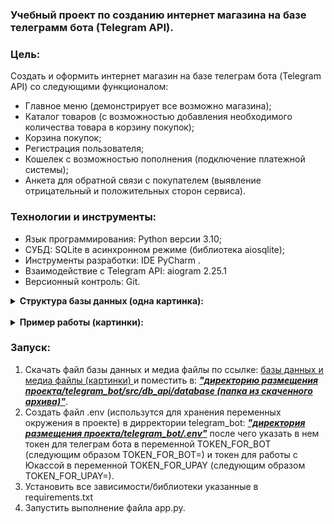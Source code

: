 ### Учебный проект по созданию интернет магазина на базе телеграмм бота (Telegram API).

### Цель:
Создать и оформить интернет магазин на базе телеграм бота (Telegram API) со следующими функционалом:
- Главное меню (демонстрирует все возможно магазина);
- Каталог товаров (с возможностью добавления необходимого количества товара в корзину покупок);
- Корзина покупок;
- Регистрация пользователя;
- Кошелек с возможностью пополнения (подключение платежной системы);
- Анкета для обратной связи с покупателем (выявление отрицательный и положительных сторон сервиса).

### Технологии и инструменты:
- Язык программирования: Python версии 3.10; 
- СУБД: SQLite в асинхронном режиме (библиотека aiosqlite);
- Инструменты разработки: IDE PyCharm .
- Взаимодействие с Telegram API: aiogram 2.25.1 
- Версионный контроль: Git.

<details><summary><strong>Структура базы данных (одна картинка):</strong></summary>

![database_structure](/pictures/database_structure.jpg "database_structure") 

</details>

<br>

<details><summary><strong>Пример работы (картинки):</strong></summary>

#### Каталог продуктов и главное меню:

![catalog](/pictures/p1.jpg "catalog") 

#### Сообщение выдаваемое при нажатии кнопки "Купить":

![shopping](/pictures/p2.jpg "shopping")

#### Корзина покупок:

![cart](/pictures/p3.jpg "cart") 

</details>

### Запуск:

1. Скачать файл базы данных и медиа файлы по ссылке: 
<a href="https://disk.yandex.ru/d/Xz-cKaaGy1NzIw"> базы данных и медиа файлы (картинки) </a>
и поместить в: ***<u>"директорию размещения проекта/telegram_bot/src/db_api/database
(папка из скаченного архива)"</u>***.
2. Создать файл .env (использутся для хранения переменных окружения 
в проекте) в дирректории telegram_bot: ***<u>"директория размещения 
проекта/telegram_bot/.env"</u>*** после чего указать в нем токен для телеграм 
бота в переменной TOKEN_FOR_BOT (следующим образом TOKEN_FOR_BOT=) и 
токен для работы с Юкассой в переменной TOKEN_FOR_UPAY 
(следующим образом TOKEN_FOR_UPAY=).
3. Установить все зависимости/библиотеки указанные в requirements.txt
4. Запустить выполнение файла app.py.
